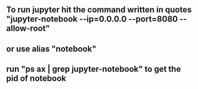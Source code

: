 ## To run jupyter hit the command written in quotes "jupyter-notebook --ip=0.0.0.0 --port=8080 --allow-root"

## or use alias "notebook"

## run "ps ax | grep jupyter-notebook" to get the pid of notebook 
